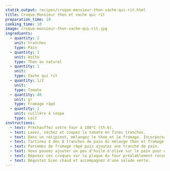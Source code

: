 ```yaml
---
statik_output: recipes/croque-monsieur-thon-vache-qui-rit.html
title: Croque-Monsieur thon et vache qui rit
preparation_time: 10
cooking_time: 10
image: croque-monsieur-thon-vache-qui-rit.jpg
ingredients:
  - quantity: 2
    unit: tranches
    type: Pain
  - quantity: 1
    unit: boîte
    type: Thon au naturel
  - quantity: 1
    unit:
    type: Vache qui rit
  - quantity: 1/2
    unit:
    type: Tomate
  - quantity: 40
    unit: gr
    type: Fromage râpé
  - quantity: 1
    unit: cuillère à soupe
    type: Lait
instructions:
  - text: Préchauffez votre four à 180°C (th.6).
  - text: Lavez, séchez et coupez la tomate en fines tranches.
  - text: Dans un récipient, mélangez le thon et le fromage. Incorporez un peu de lait si la pâte obtenue est trop compacte.
  - text: Tartinez 4 des 8 tranches de pain du mélange thon et fromage puis déposez quelquesrondelles de tomates.
  - text: Parsemez de fromage râpé puis ajoutez une tranche de pain.
  - text: Vous pouvez ajouter un peu d'huile d'olive sur le pain pour qu'il ne s'assèche pas.
  - text: Déposez ces croques sur la plaque du four préalablement recouverte d'une feuille d'aluminium et enfournez pour 10 min environ.
  - text: Dégustez bien chaud et accompagnez d'une salade verte.
---
```

